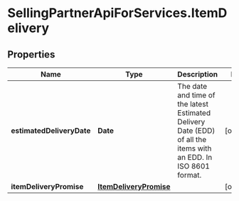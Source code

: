 # SellingPartnerApiForServices.ItemDelivery

## Properties
Name | Type | Description | Notes
------------ | ------------- | ------------- | -------------
**estimatedDeliveryDate** | **Date** | The date and time of the latest Estimated Delivery Date (EDD) of all the items with an EDD. In ISO 8601 format. | [optional] 
**itemDeliveryPromise** | [**ItemDeliveryPromise**](ItemDeliveryPromise.md) |  | [optional] 
